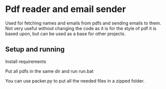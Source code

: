 # Pdf reader and email sender

Used for fetching names and emails from pdfs and sending emails to them.
Not very useful without changing the code as it is for the style of pdf it is based upon, but can be used as a base for other projects.

## Setup and running

Install requirements

Put all pdfs in the same dir and run run.bat

You can use packer.py to put all the needed files in a zipped folder.


